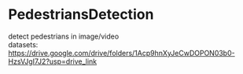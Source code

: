 # PedestriansDetection
detect pedestrians in image/video <br>
datasets: https://drive.google.com/drive/folders/1Acp9hnXyJeCwDOPON03b0-HzsVJgI7J2?usp=drive_link
